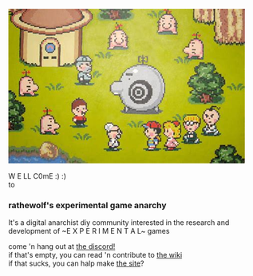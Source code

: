 ![](image.jpg?raw=true)

W E LL C0mE :) :)  
to  
### rathewolf's experimental game anarchy

It's a digital anarchist diy community interested in the research and development of ~E X P E R I M E N T A L~ games

come 'n hang out at [the discord!](https://discord.gg/BsUq9n3)\
if that's empty, you can read 'n contribute to [the wiki](https://github.com/Rahil627/experimental-game-anarchy/wiki)\
if that sucks, you can halp make [the site](https://ega.rathewolf.com)?

